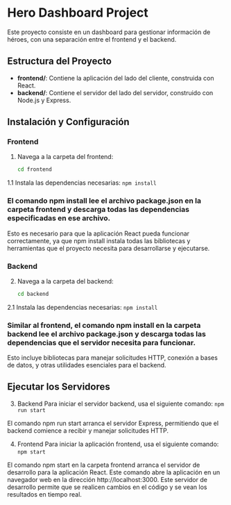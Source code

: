 # Hero Dashboard Project

Este proyecto consiste en un dashboard para gestionar información de héroes, con una separación entre el frontend y el backend.

## Estructura del Proyecto

- **frontend/**: Contiene la aplicación del lado del cliente, construida con React.
- **backend/**: Contiene el servidor del lado del servidor, construido con Node.js y Express.

## Instalación y Configuración

### Frontend

1. Navega a la carpeta del frontend:

   ```bash
   cd frontend
   
1.1 Instala las dependencias necesarias:
`npm install`

### El comando npm install lee el archivo package.json en la carpeta frontend y descarga todas las dependencias especificadas en ese archivo. 
Esto es necesario para que la aplicación React pueda funcionar correctamente, ya que npm install instala todas las bibliotecas y herramientas que el proyecto necesita para desarrollarse y ejecutarse.

### Backend

2. Navega a la carpeta del backend:

   ```bash
   cd backend
   
2.1 Instala las dependencias necesarias:
`npm install`

### Similar al frontend, el comando npm install en la carpeta backend lee el archivo package.json y descarga todas las dependencias que el servidor necesita para funcionar. 
Esto incluye bibliotecas para manejar solicitudes HTTP, conexión a bases de datos, y otras utilidades esenciales para el backend.

## Ejecutar los Servidores

3. Backend
Para iniciar el servidor backend, usa el siguiente comando:
`npm run start`

El comando npm run start arranca el servidor Express, permitiendo que el backend comience a recibir y manejar solicitudes HTTP.

4. Frontend
Para iniciar la aplicación frontend, usa el siguiente comando:
`npm start`

El comando npm start en la carpeta frontend arranca el servidor de desarrollo para la aplicación React.
Este comando abre la aplicación en un navegador web en la dirección http://localhost:3000. Este servidor de desarrollo permite que se realicen cambios en el código y se vean los resultados en tiempo real.
